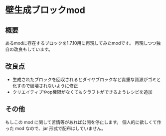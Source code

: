 # 壁生成ブロックmod

## 概要
あるmodに存在するブロックを1.7.10用に再現してみたmodです。
再現しつつ独自の改良もしています。


## 改良点
- 生成されたブロックを回収されるとダイヤブロックなど貴重な資源がゴミと化すので破壊されないように修正
- クリエイティブやop権限がなくてもクラフトができるようレシピを追加


## その他
もしこの mod に関して苦情等があれば公開を停止します。
個人的に欲しくて作った mod なので、jar 形式で配布はしていません。
